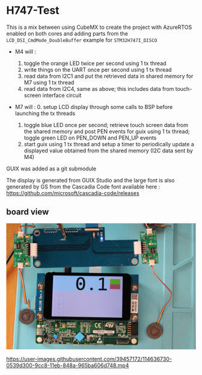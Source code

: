# H747-Test

This is a mix between using CubeMX to create the project with AzureRTOS enabled on both cores and
adding parts from the `LCD_DSI_CmdMode_DoubleBuffer` example for `STM32H747I_DISCO`

- M4 will :
  1. toggle the orange LED twice per second using 1 tx thread
  2. write things on the UART once per second using 1 tx thread
  3. read data from I2C1 and put the retrieved data in shared memory for M7 using 1 tx thread
  4. read data from I2C4, same as above; this includes data from touch-screen interface circuit

- M7 will :
  0. setup LCD display through some calls to BSP before launching the tx threads
  1. toggle blue LED once per second; retrieve touch screen data from the shared memory and post
     PEN events for guix using 1 tx thread; toggle green LED on PEN_DOWN and PEN_UP events
  2. start guix using 1 tx thread and setup a timer to periodically update a displayed value obtained
     from the shared memory (I2C data sent by M4)

GUIX was added as a git submodule

The display is generated from GUIX Studio and the large font is also generated by GS from the
Cascadia Code font available here : https://github.com/microsoft/cascadia-code/releases

## board view

![Board view](board.jpg)

https://user-images.githubusercontent.com/39457172/114636730-0539d300-9cc8-11eb-848a-965ba606d748.mp4
